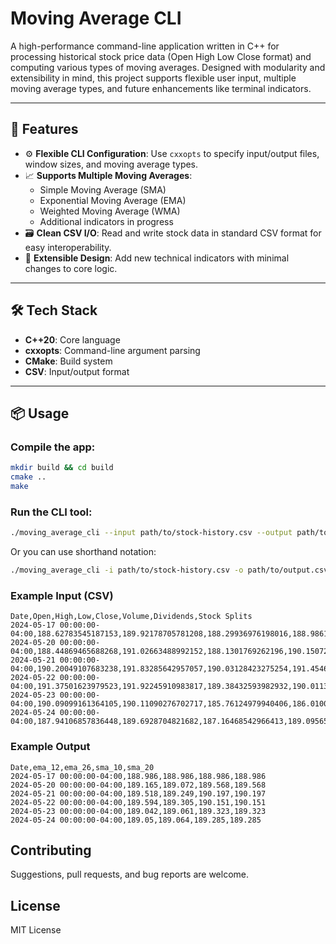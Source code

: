 # Moving Average CLI

A high-performance command-line application written in C++ for processing historical stock price data (Open High Low Close format) and computing various types of moving averages. Designed with modularity and extensibility in mind, this project supports flexible user input, multiple moving average types, and future enhancements like terminal indicators.

---

## 🚀 Features

- ⚙️ **Flexible CLI Configuration**: Use `cxxopts` to specify input/output files, window sizes, and moving average types.
- 📈 **Supports Multiple Moving Averages**:
    - Simple Moving Average (SMA)
    - Exponential Moving Average (EMA)
    - Weighted Moving Average (WMA)
    - Additional indicators in progress 
- 🗃️ **Clean CSV I/O**: Read and write stock data in standard CSV format for easy interoperability.
- 🧠 **Extensible Design**: Add new technical indicators with minimal changes to core logic.
---

## 🛠️ Tech Stack

- **C++20**: Core language
- **cxxopts**: Command-line argument parsing
- **CMake**: Build system
- **CSV**: Input/output format

---

## 📦 Usage

### Compile the app:

```bash
mkdir build && cd build
cmake ..
make
```
### Run the CLI tool:

```bash
./moving_average_cli --input path/to/stock-history.csv --output path/to/output.csv --type ema --window 12 --type ema --window 26
```
Or you can use shorthand notation:
```bash
./moving_average_cli -i path/to/stock-history.csv -o path/to/output.csv -t ema -w 12 -t ema -w 26 -t sma -w 10 -t sma -w 20
```

### Example Input (CSV)
```csv
Date,Open,High,Low,Close,Volume,Dividends,Stock Splits
2024-05-17 00:00:00-04:00,188.62783545187153,189.92178705781208,188.29936976198016,188.9861602783203,41282900,0.0,0.0
2024-05-20 00:00:00-04:00,188.44869465688268,191.02663488992152,188.1301769262196,190.15072631835938,44361300,0.0,0.0
2024-05-21 00:00:00-04:00,190.20049107683238,191.83285642957057,190.03128423275254,191.4546356201172,42309400,0.0,0.0
2024-05-22 00:00:00-04:00,191.37501623979523,191.92245910983817,189.38432593982932,190.01138305664062,34648500,0.0,0.0
2024-05-23 00:00:00-04:00,190.09099161364105,190.11090276702717,185.76124979940406,186.0100860595703,51005900,0.0,0.0
2024-05-24 00:00:00-04:00,187.94106857836448,189.6928704821682,187.16468542966413,189.0956573486328,36294600,0.0,0.0
```

### Example Output
```csv
Date,ema_12,ema_26,sma_10,sma_20
2024-05-17 00:00:00-04:00,188.986,188.986,188.986,188.986
2024-05-20 00:00:00-04:00,189.165,189.072,189.568,189.568
2024-05-21 00:00:00-04:00,189.518,189.249,190.197,190.197
2024-05-22 00:00:00-04:00,189.594,189.305,190.151,190.151
2024-05-23 00:00:00-04:00,189.042,189.061,189.323,189.323
2024-05-24 00:00:00-04:00,189.05,189.064,189.285,189.285
```

## Contributing
Suggestions, pull requests, and bug reports are welcome.

## License
MIT License
